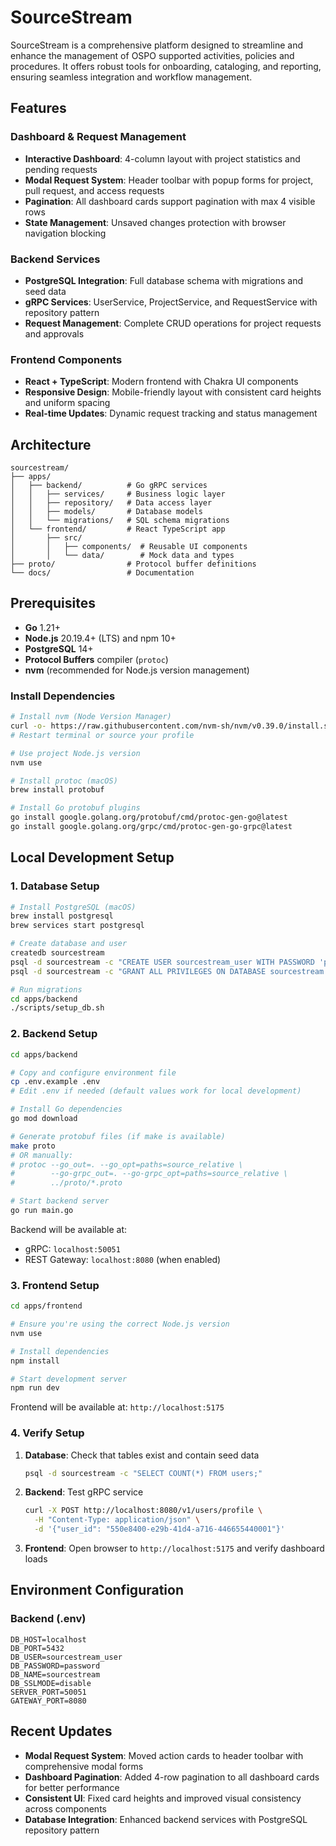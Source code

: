 # SourceStream

SourceStream is a comprehensive platform designed to streamline and enhance the management of OSPO supported activities, policies and procedures. It offers robust tools for onboarding, cataloging, and reporting, ensuring seamless integration and workflow management.

## Features

### Dashboard & Request Management

- **Interactive Dashboard**: 4-column layout with project statistics and pending requests
- **Modal Request System**: Header toolbar with popup forms for project, pull request, and access requests
- **Pagination**: All dashboard cards support pagination with max 4 visible rows
- **State Management**: Unsaved changes protection with browser navigation blocking

### Backend Services

- **PostgreSQL Integration**: Full database schema with migrations and seed data
- **gRPC Services**: UserService, ProjectService, and RequestService with repository pattern
- **Request Management**: Complete CRUD operations for project requests and approvals

### Frontend Components

- **React + TypeScript**: Modern frontend with Chakra UI components
- **Responsive Design**: Mobile-friendly layout with consistent card heights and uniform spacing
- **Real-time Updates**: Dynamic request tracking and status management

## Architecture

```text
sourcestream/
├── apps/
│   ├── backend/          # Go gRPC services
│   │   ├── services/     # Business logic layer
│   │   ├── repository/   # Data access layer
│   │   ├── models/       # Database models
│   │   └── migrations/   # SQL schema migrations
│   └── frontend/         # React TypeScript app
│       ├── src/
│       │   ├── components/  # Reusable UI components
│       │   └── data/        # Mock data and types
├── proto/                # Protocol buffer definitions
└── docs/                 # Documentation
```

## Prerequisites

- **Go** 1.21+
- **Node.js** 20.19.4+ (LTS) and npm 10+
- **PostgreSQL** 14+
- **Protocol Buffers** compiler (`protoc`)
- **nvm** (recommended for Node.js version management)

### Install Dependencies

```bash
# Install nvm (Node Version Manager)
curl -o- https://raw.githubusercontent.com/nvm-sh/nvm/v0.39.0/install.sh | bash
# Restart terminal or source your profile

# Use project Node.js version
nvm use

# Install protoc (macOS)
brew install protobuf

# Install Go protobuf plugins
go install google.golang.org/protobuf/cmd/protoc-gen-go@latest
go install google.golang.org/grpc/cmd/protoc-gen-go-grpc@latest
```

## Local Development Setup

### 1. Database Setup

```bash
# Install PostgreSQL (macOS)
brew install postgresql
brew services start postgresql

# Create database and user
createdb sourcestream
psql -d sourcestream -c "CREATE USER sourcestream_user WITH PASSWORD 'password';"
psql -d sourcestream -c "GRANT ALL PRIVILEGES ON DATABASE sourcestream TO sourcestream_user;"

# Run migrations
cd apps/backend
./scripts/setup_db.sh
```

### 2. Backend Setup

```bash
cd apps/backend

# Copy and configure environment file
cp .env.example .env
# Edit .env if needed (default values work for local development)

# Install Go dependencies
go mod download

# Generate protobuf files (if make is available)
make proto
# OR manually:
# protoc --go_out=. --go_opt=paths=source_relative \
#        --go-grpc_out=. --go-grpc_opt=paths=source_relative \
#        ../proto/*.proto

# Start backend server
go run main.go
```

Backend will be available at:

- gRPC: `localhost:50051`
- REST Gateway: `localhost:8080` (when enabled)

### 3. Frontend Setup

```bash
cd apps/frontend

# Ensure you're using the correct Node.js version
nvm use

# Install dependencies
npm install

# Start development server
npm run dev
```

Frontend will be available at: `http://localhost:5175`

### 4. Verify Setup

1. **Database**: Check that tables exist and contain seed data

   ```bash
   psql -d sourcestream -c "SELECT COUNT(*) FROM users;"
   ```

2. **Backend**: Test gRPC service

   ```bash
   curl -X POST http://localhost:8080/v1/users/profile \
     -H "Content-Type: application/json" \
     -d '{"user_id": "550e8400-e29b-41d4-a716-446655440001"}'
   ```

3. **Frontend**: Open browser to `http://localhost:5175` and verify dashboard loads

## Environment Configuration

### Backend (.env)

```env
DB_HOST=localhost
DB_PORT=5432
DB_USER=sourcestream_user
DB_PASSWORD=password
DB_NAME=sourcestream
DB_SSLMODE=disable
SERVER_PORT=50051
GATEWAY_PORT=8080
```

## Recent Updates

- **Modal Request System**: Moved action cards to header toolbar with comprehensive modal forms
- **Dashboard Pagination**: Added 4-row pagination to all dashboard cards for better performance
- **Consistent UI**: Fixed card heights and improved visual consistency across components
- **Database Integration**: Enhanced backend services with PostgreSQL repository pattern
